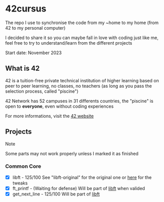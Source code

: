 # 42cursus
The repo I use to synchronise the code from my ~home to my home (from 42 to my personal computer)

I decided to share it so you can maybe fall in love with coding just like me, feel free to try to understand/learn from the different projects

Start date: November 2023

## What is 42
42 is a tuition-free private technical institution of higher learning based on peer to peer learning, no classes, no teachers (as long as you pass the selection process, called "piscine")

42 Network has 52 campuses in 31 differents countries, the "piscine" is open to **everyone**, even without coding experiences

For more informations, visit the [42 website](https://42.fr/en/homepage/)

## Projects
> [!NOTE]
> Some parts may not work properly unless I marked it as finished
### Common Core
- [x] libft - 125/100 See "libft-original" for the original one or [here](https://github.com/Hyphona/libft/tree/79689739a3c6e1a92553dfa4b01718da7f1b561b) for the tweaks
- [x] ft_printf - (Waiting for defense) Will be part of [libft](https://github.com/Hyphona/libft/tree/79689739a3c6e1a92553dfa4b01718da7f1b561b) when valided
- [x] get_next_line - 125/100 Will be part of [libft](https://github.com/Hyphona/libft/tree/79689739a3c6e1a92553dfa4b01718da7f1b561b)
